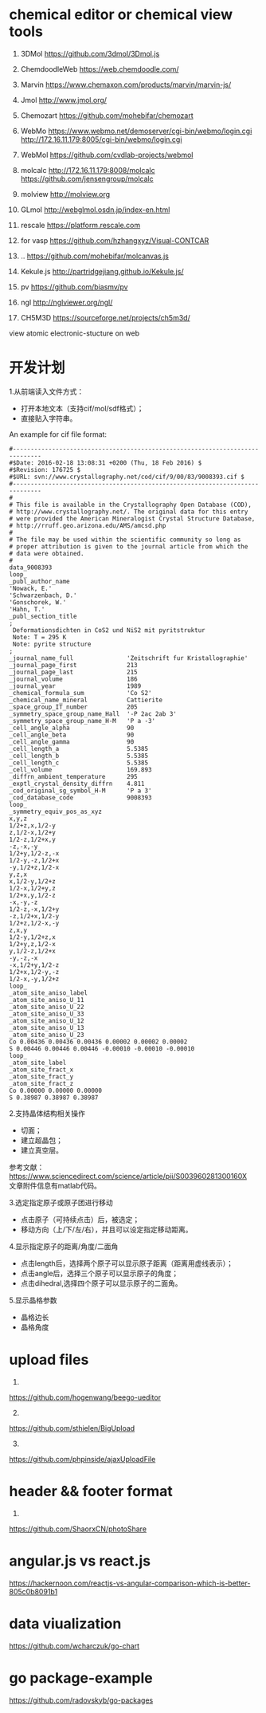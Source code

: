 # chemical editor or chemical view tools

1. 3DMol
https://github.com/3dmol/3Dmol.js
2. ChemdoodleWeb
https://web.chemdoodle.com/
3. Marvin
https://www.chemaxon.com/products/marvin/marvin-js/
4. Jmol
http://www.jmol.org/
5. Chemozart
https://github.com/mohebifar/chemozart
6. WebMo
https://www.webmo.net/demoserver/cgi-bin/webmo/login.cgi </br>
http://172.16.11.179:8005/cgi-bin/webmo/login.cgi
7. WebMol
https://github.com/cvdlab-projects/webmol
8. molcalc
http://172.16.11.179:8008/molcalc </br>
https://github.com/jensengroup/molcalc
9. molview
http://molview.org 
10. GLmol
http://webglmol.osdn.jp/index-en.html
11. rescale
https://platform.rescale.com
12. for vasp
https://github.com/hzhangxyz/Visual-CONTCAR
13. ..
https://github.com/mohebifar/molcanvas.js
14. Kekule.js
http://partridgejiang.github.io/Kekule.js/
15. pv
https://github.com/biasmv/pv
16. ngl
http://nglviewer.org/ngl/

17. CH5M3D  https://sourceforge.net/projects/ch5m3d/

view atomic electronic-stucture on web

# 开发计划
1.从前端读入文件方式：
* 打开本地文本（支持cif/mol/sdf格式）；
* 直接贴入字符串。

An example for cif file format:
```
#------------------------------------------------------------------------------
#$Date: 2016-02-18 13:08:31 +0200 (Thu, 18 Feb 2016) $
#$Revision: 176725 $
#$URL: svn://www.crystallography.net/cod/cif/9/00/83/9008393.cif $
#------------------------------------------------------------------------------
#
# This file is available in the Crystallography Open Database (COD),
# http://www.crystallography.net/. The original data for this entry
# were provided the American Mineralogist Crystal Structure Database,
# http://rruff.geo.arizona.edu/AMS/amcsd.php
#
# The file may be used within the scientific community so long as
# proper attribution is given to the journal article from which the
# data were obtained.
#
data_9008393
loop_
_publ_author_name
'Nowack, E.'
'Schwarzenbach, D.'
'Gonschorek, W.'
'Hahn, T.'
_publ_section_title
;
 Deformationsdichten in CoS2 und NiS2 mit pyritstruktur
 Note: T = 295 K
 Note: pyrite structure
;
_journal_name_full               'Zeitschrift fur Kristallographie'
_journal_page_first              213
_journal_page_last               215
_journal_volume                  186
_journal_year                    1989
_chemical_formula_sum            'Co S2'
_chemical_name_mineral           Cattierite
_space_group_IT_number           205
_symmetry_space_group_name_Hall  '-P 2ac 2ab 3'
_symmetry_space_group_name_H-M   'P a -3'
_cell_angle_alpha                90
_cell_angle_beta                 90
_cell_angle_gamma                90
_cell_length_a                   5.5385
_cell_length_b                   5.5385
_cell_length_c                   5.5385
_cell_volume                     169.893
_diffrn_ambient_temperature      295
_exptl_crystal_density_diffrn    4.811
_cod_original_sg_symbol_H-M      'P a 3'
_cod_database_code               9008393
loop_
_symmetry_equiv_pos_as_xyz
x,y,z
1/2+z,x,1/2-y
z,1/2-x,1/2+y
1/2-z,1/2+x,y
-z,-x,-y
1/2+y,1/2-z,-x
1/2-y,-z,1/2+x
-y,1/2+z,1/2-x
y,z,x
x,1/2-y,1/2+z
1/2-x,1/2+y,z
1/2+x,y,1/2-z
-x,-y,-z
1/2-z,-x,1/2+y
-z,1/2+x,1/2-y
1/2+z,1/2-x,-y
z,x,y
1/2-y,1/2+z,x
1/2+y,z,1/2-x
y,1/2-z,1/2+x
-y,-z,-x
-x,1/2+y,1/2-z
1/2+x,1/2-y,-z
1/2-x,-y,1/2+z
loop_
_atom_site_aniso_label
_atom_site_aniso_U_11
_atom_site_aniso_U_22
_atom_site_aniso_U_33
_atom_site_aniso_U_12
_atom_site_aniso_U_13
_atom_site_aniso_U_23
Co 0.00436 0.00436 0.00436 0.00002 0.00002 0.00002
S 0.00446 0.00446 0.00446 -0.00010 -0.00010 -0.00010
loop_
_atom_site_label
_atom_site_fract_x
_atom_site_fract_y
_atom_site_fract_z
Co 0.00000 0.00000 0.00000
S 0.38987 0.38987 0.38987

```

2.支持晶体结构相关操作
* 切面；
* 建立超晶包；
* 建立真空层。

参考文献：https://www.sciencedirect.com/science/article/pii/S003960281300160X  
文章附件信息有matlab代码。

3.选定指定原子或原子团进行移动
* 点击原子（可持续点击）后，被选定；
* 移动方向（上/下/左/右），并且可以设定指定移动距离。

4.显示指定原子的距离/角度/二面角
* 点击length后，选择两个原子可以显示原子距离（距离用虚线表示）；
* 点击angle后，选择三个原子可以显示原子的角度；
* 点击dihedral,选择四个原子可以显示原子的二面角。

5.显示晶格参数
* 晶格边长
* 晶格角度


# upload files
1. 
https://github.com/hogenwang/beego-ueditor

2.
https://github.com/sthielen/BigUpload

3.
https://github.com/phpinside/ajaxUploadFile

# header && footer format
1.
https://github.com/ShaorxCN/photoShare

# angular.js vs react.js
https://hackernoon.com/reactjs-vs-angular-comparison-which-is-better-805c0b8091b1

# data viualization
https://github.com/wcharczuk/go-chart

# go package-example
https://github.com/radovskyb/go-packages
